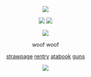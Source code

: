 
</p>
<div align="center">
<p align="center">

  <p align="center">
<img src="https://files.catbox.moe/9xiysv.png"/>
    <p aling="center">
<img src="https://files.catbox.moe/95xsgh.png"/>
<img src="https://files.catbox.moe/riavmv.png"/>
<p align="center">
  <img src="https://64.media.tumblr.com/ac8cce14c87310e589db0c27e108ccba/99a88c92001834bd-8d/s1280x1920/18677fd537aede40f0f8fe185c6e34d253369b85.png"/>
</p>

</p>

woof woof
  
[strawpage](https://airii707.straw.page)  [rentry](https://rentry.co/airii_707) [atabook](https://airi.atabook.org/?page=1) [guns](https://guns.lol/airii)


![](https://komarev.com/ghpvc/?username=airii707&color=393939&style=flat-square&label=ꔫ)
